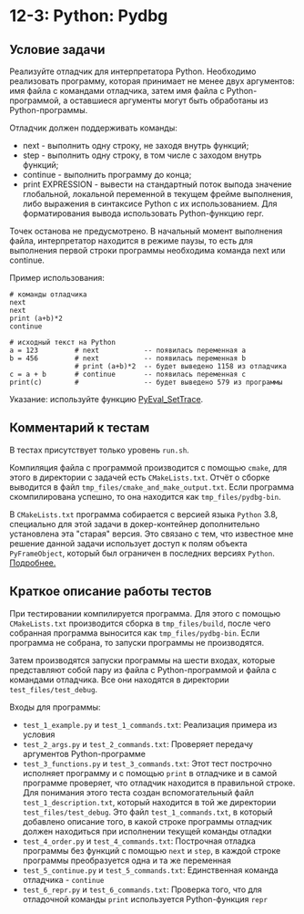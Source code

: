 # 12-3: Python: Pydbg

## Условие задачи

Реализуйте отладчик для интерпретатора Python. Необходимо реализовать программу, которая принимает
не менее двух аргументов: имя файла с командами отладчика, затем имя файла c Python-программой, а
оставшиеся аргументы могут быть обработаны из Python-программы.

Отладчик должен поддерживать команды:
- next - выполнить одну строку, не заходя внутрь функций;
- step - выполнить одну строку, в том числе с заходом внутрь функций;
- continue - выполнить программу до конца;
- print EXPRESSION - вывести на стандартный поток выпода значение глобальной, локальной переменной
в текущем фрейме выполнения, либо выражения в синтаксисе Python с их использованием. Для
форматирования вывода использовать Python-функцию repr.

Точек останова не предусмотрено. В начальный момент выполнения файла, интерпретатор находится в
режиме паузы, то есть для выполнения первой строки программы необходима команда next или continue.

Пример использования:
```
# команды отладчика
next
next
print (a+b)*2
continue

# исходный текст на Python
a = 123         # next           -- появилась переменная a
b = 456         # next           -- появилась переменная b
                # print (a+b)*2  -- будет выведено 1158 из отладчика
c = a + b       # continue       -- появилась переменная c
print(c)        #                -- будет выведено 579 из программы
```

Указание: используйте функцию
[PyEval\_SetTrace](https://docs.python.org/3/c-api/init.html?highlight=pyeval_settr#c.PyEval_SetTrace).

## Комментарий к тестам

В тестах присутствует только уровень `run.sh`.

Компиляция файла с программой производится с помощью `cmake`,
для этого в директории с задачей есть `CMakeLists.txt`.
Отчёт о сборке выводится в файл `tmp_files/cmake_and_make_output.txt`.
Если программа скомпилирована успешно, то она находится как `tmp_files/pydbg-bin`.

В `CMakeLists.txt` программа собирается с версией языка `Python` 3.8,
специально для этой задачи в докер-контейнер дополнительно установлена эта "старая" версия.
Это связано с тем, что известное мне решение данной задачи использует доступ к полям
объекта `PyFrameObject`, который был ограничен в последних версиях `Python`.
[Подробнее.](https://docs.python.org/3/c-api/frame.html)

## Краткое описание работы тестов

При тестировании компилируется программа.
Для этого с помощью `CMakeLists.txt` производится сборка в `tmp_files/build`,
после чего собранная программа выносится как `tmp_files/pydbg-bin`.
Если программа не собрана, то запуски программы не производятся.

Затем производятся запуски программы на шести входах, которые представляют собой
пару из файла c Python-программой и файла с командами отладчика.
Все они находятся в директории `test_files/test_debug`.

Входы для программы:
- `test_1_example.py` и `test_1_commands.txt`:
Реализация примера из условия
- `test_2_args.py` и `test_2_commands.txt`:
Проверяет передачу аргументов Python-программе
- `test_3_functions.py` и `test_3_commands.txt`:
Этот тест построчно исполняет программу и с помощью `print` в отладчике и в самой программе
проверяет, что отладчик находится в правильной строке.
Для понимания этого теста создан вспомогательный файл `test_1_description.txt`,
который находится в той же директории `test_files/test_debug`.
Это файл `test_1_commands.txt`, в который добавлено описание того, в какой строке программы
отладчик должен находиться при исполнении текущей команды отладки
- `test_4_order.py` и `test_4_commands.txt`:
Построчная отладка программы без функций с помощью `next` и `step`,
в каждой строке программы преобразуется одна и та же переменная
- `test_5_continue.py` и `test_5_commands.txt`:
Единственная команда отладчика - `continue`
- `test_6_repr.py` и `test_6_commands.txt`:
Проверка того, что для отладочной команды `print` используется Python-функция `repr`
